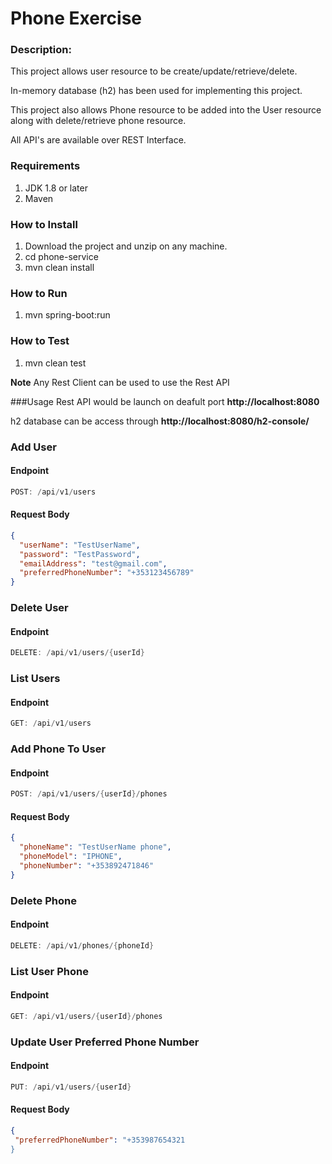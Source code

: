 # Phone Exercise

### Description:
This project allows user resource to be create/update/retrieve/delete.

In-memory database (h2) has been used for implementing this project.

This project also allows Phone resource to be added into the User resource along with delete/retrieve phone resource.

All API's are available over REST Interface.

### Requirements
1.	JDK 1.8 or later
2.	Maven


### How to Install
1.	Download the project and unzip on any machine.
2.	cd phone-service
3.	mvn clean install


### How to Run
1. mvn spring-boot:run

### How to Test
1. mvn clean test

**Note** Any Rest Client can be used to use the Rest API

###Usage
Rest API would be launch on deafult port **http://localhost:8080**

h2 database can be access through **http://localhost:8080/h2-console/**

### Add User

#### Endpoint

```Java
POST: /api/v1/users
```
#### Request Body

```JSON
{
  "userName": "TestUserName",
  "password": "TestPassword",
  "emailAddress": "test@gmail.com",
  "preferredPhoneNumber": "+353123456789"
}
```

### Delete User

#### Endpoint

```Java
DELETE: /api/v1/users/{userId}
```

### List Users

#### Endpoint

```Java
GET: /api/v1/users
```

### Add Phone To User

#### Endpoint

```Java
POST: /api/v1/users/{userId}/phones
```
#### Request Body

```JSON
{
  "phoneName": "TestUserName phone",
  "phoneModel": "IPHONE",
  "phoneNumber": "+353892471846"
}
```

### Delete Phone

#### Endpoint

```Java
DELETE: /api/v1/phones/{phoneId}
```


### List User Phone

#### Endpoint

```Java
GET: /api/v1/users/{userId}/phones
```

### Update User Preferred Phone Number

#### Endpoint

```Java
PUT: /api/v1/users/{userId}
```

#### Request Body

```JSON
{
 "preferredPhoneNumber": "+353987654321
}
```





